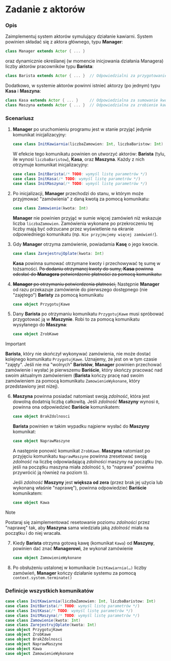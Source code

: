 # Zadanie z aktorów

### Opis

Zaimplementuj system aktorów symulujący działanie kawiarni. System powinien składać się z aktora głównego, typu **Manager**:

```scala
class Manager extends Actor { ... }
```

oraz dynamicznie określanej (w momencie inicjowania działania Managera) liczby aktorów pracowników typu **Barista**:

```scala
class Barista extends Actor { ... }  // Odpowiedzialni za przygotowanie kawy w Maszynie
```

Dodatkowo, w systemie aktorów powinni istnieć aktorzy (po jednym) typu **Kasa** i **Maszyna**:

```scala
class Kasa extends Actor { ... }     // Odpowiedzialna za sumowanie kwot zamówień
class Maszyna extends Actor { ... }  // Odpowiedzialna za zrobienie kawy
```

### Scenariusz

1. **Manager** po uruchomieniu programu jest w stanie przyjąć jedynie komunikat inicjalizacyjny:

    ```scala
    case class InitKawiarnia(liczbaZamowien: Int, liczbaBaristow: Int)
    ```

   W efekcie tego komunikatu powinien on utworzyć aktorów: **Barista** (tylu, ile wynosi `liczbaBaristow`), **Kasa**, oraz **Maszyna**. Każdy z nich otrzymuje komunikat inicjalizacyjny:

    ```scala
    case class InitBarista(/* TODO: wymyśl listę parametrów */)
    case class InitKasa(/* TODO: wymyśl listę parametrów */)
    case class InitMaszyna(/* TODO: wymyśl listę parametrów */)
    ```

2. Po inicjalizacji, **Manager** przechodzi do stanu, w którym może przyjmować "zamówienia" z daną kwotą za pomocą komunikatu:

    ```scala
    case class Zamowienie(kwota: Int)
    ```
    **Manager** nie powinien przyjąć w sumie więcej zamówień niż wskazuje liczba `liczbaZamowien`. Zamówienia wykonane po przekroczeniu tej liczby mają być odrzucane przez wyświetlenie na ekranie odpowiedniego komunikatu (np. `Nie przyjmujemy więcej zamówień!`).

3. Gdy **Manager** otrzyma zamówienie, powiadamia **Kasę** o jego kwocie.

    ```scala
    case class ZarejestrujOplate(kwota: Int)
    ```

    **Kasa** powinna sumować otrzymane kwoty i przechowywać tę sumę w tożsamości. ~~Po dodaniu otrzymanej kwoty do sumy, **Kasa** powinna odesłać do **Managera** potwierdzenie płatności za pomocą komunikatu:~~

4. ~~**Manager** po otrzymaniu potwierdzenia płatności,~~ Następnie **Manager** od razu przekazuje zamówienie do pierwszego dostępnego (nie "zajętego") **Baristy** za pomocą komunikatu

    ```scala
    case object PrzygotujKawe
    ```

5. Dany **Barista** po otrzymaniu komunikatu `PrzygotujKawe` musi spróbować przygotować ją w **Maszynie**. Robi to za pomocą komunikatu wysyłanego do **Maszyna**:

    ```scala
    case object ZrobKawe
    ```
> [!IMPORTANT]
> **Barista**, który nie skończył wykonywać zamówienia, nie może dostać kolejnego komunikatu `PrzygotujKawe`. Uznajemy, że jest on w tym czasie "zajęty".
> Jeśli nie ma "wolnych" **Baristów**, **Manager** powinien przechować zamówienie i wysłać je pierwszemu **Bariście**, który skończy pracować nad swoim aktualnym zamówieniem (**Barista** kończy pracę nad swoim zamówieniem za pomocą komunikatu `ZamowienieWykonane`, który przedstawiony jest niżej).

6. **Maszyna** powinna posiadać natomiast swoją *zdolność*, która jest dowolną dodatnią liczbą całkowitą. Jeśli *zdolność* **Maszyny** wynosi `0`, powinna ona odpowiedzieć **Bariście** komunikatem:

    ```scala
    case object BrakZdolnosci
    ```
    **Barista** powinien w takim wypadku najpierw wysłać do **Maszyny** komunikat:
    ```scala
    case object NaprawMaszyne
    ```
    A następnie ponowić komunikat `ZrobKawe`.
    **Maszyna** natomiast po przyjęciu komunikatu `NaprawMaszyne` powinna zresetować swoją *zdolność* na liczbę odpowiadającą *zdolności* maszyny na początku (np.  jeśli na początku maszyna miała zdolność `5`, to "naprawa" powinna przywrócić ją również na poziom `5`).
    
    Jeśli *zdolność* **Maszyny** jest **większa od zera** (przez brak jej użycia lub wykonaną właśnie "naprawę"), powinna odpowiedzieć **Bariście** komunikatem:
    ```scala
    case object Kawa
    ```
> [!NOTE]
> Postaraj się zaimplementować resetowanie poziomu *zdolności* przez "naprawę" tak, aby **Maszyna** sama wiedziała jaką *zdolność* miała na początku i do niej wracała.

7. Kiedy **Barista** otrzyma gotową kawę (komunikat `Kawa`) od **Maszyny**, powinien dać znać **Managerowi**, że wykonał zamówienie

    ```scala
    case object ZamowienieWykonane
    ```

8. Po obsłużeniu ustalonej w komunikacie `InitKawiarnia(…)` liczby zamówień, **Manager** kończy działanie systemu za pomocą `context.system.terminate()`

### Definicje wszystkich komunikatów
```scala
case class InitKawiarnia(liczbaZamowien: Int, liczbaBaristow: Int)
case class InitBarista(/* TODO: wymyśl listę parametrów */)
case class InitKasa(/* TODO: wymyśl listę parametrów */)
case class InitMaszyna(/* TODO: wymyśl listę parametrów */)
case class Zamowienie(kwota: Int)
case class ZarejestrujOplate(kwota: Int)
case object PrzygotujKawe
case object ZrobKawe
case object BrakZdolnosci
case object NaprawMaszyne
case object Kawa
case object ZamowienieWykonane
```
